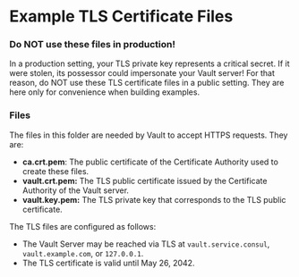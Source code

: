 # Example TLS Certificate Files

### Do NOT use these files in production!

In a production setting, your TLS private key represents a critical secret. If it were stolen, its possessor could 
impersonate your Vault server! For that reason, do NOT use these TLS certificate files in a public setting. They are 
here only for convenience when building examples.

### Files

The files in this folder are needed by Vault to accept HTTPS requests. They are:

- **ca.crt.pem**: The public certificate of the Certificate Authority used to create these files.
- **vault.crt.pem:** The TLS public certificate issued by the Certificate Authority of the Vault server.
- **vault.key.pem:** The TLS private key that corresponds to the TLS public certificate.

The TLS files are configured as follows:

- The Vault Server may be reached via TLS at `vault.service.consul`, `vault.example.com`, or `127.0.0.1`.
- The TLS certificate is valid until May 26, 2042.